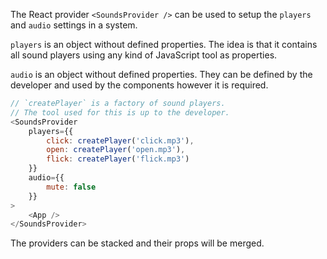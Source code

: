 The React provider `<SoundsProvider />` can be used to setup the `players` and
`audio` settings in a system.

`players` is an object without defined properties. The idea is that it contains
all sound players using any kind of JavaScript tool as properties.

`audio` is an object without defined properties. They can be defined by the
developer and used by the components however it is required.

```js
// `createPlayer` is a factory of sound players.
// The tool used for this is up to the developer.
<SoundsProvider
    players={{
        click: createPlayer('click.mp3'),
        open: createPlayer('open.mp3'),
        flick: createPlayer('flick.mp3')
    }}
    audio={{
        mute: false
    }}
>
    <App />
</SoundsProvider>
```

The providers can be stacked and their props will be merged.
